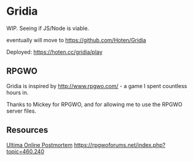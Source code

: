 # Gridia

WIP. Seeing if JS/Node is viable.

eventually will move to https://github.com/Hoten/Gridia

Deployed: https://hoten.cc/gridia/play

## RPGWO

Gridia is inspired by http://www.rpgwo.com/ - a game I spent countless hours in.

Thanks to Mickey for RPGWO, and for allowing me to use the RPGWO server files.

## Resources

[Ultima Online Postmortem](https://www.youtube.com/watch?v=lnnsDi7Sxq0&t=1586s)
https://rpgwoforums.net/index.php?topic=460.240
